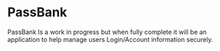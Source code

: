 # PassBank
PassBank Is a work in progress but when fully complete it will be an application to help manage users Login/Account information securely.
